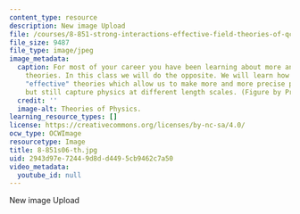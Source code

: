 ```yaml
---
content_type: resource
description: New image Upload
file: /courses/8-851-strong-interactions-effective-field-theories-of-qcd-spring-2006/2943d97e72449d8dd4495cb9462c7a50_8-851s06-th.jpg
file_size: 9487
file_type: image/jpeg
image_metadata:
  caption: For most of your career you have been learning about more and more general
    theories. In this class we will do the opposite. We will learn how to devise specific
    "effective" theories which allow us to make more and more precise predictions,
    but still capture physics at different length scales. (Figure by Prof. Iain Stewart.)
  credit: ''
  image-alt: Theories of Physics.
learning_resource_types: []
license: https://creativecommons.org/licenses/by-nc-sa/4.0/
ocw_type: OCWImage
resourcetype: Image
title: 8-851s06-th.jpg
uid: 2943d97e-7244-9d8d-d449-5cb9462c7a50
video_metadata:
  youtube_id: null
---
```

New image Upload